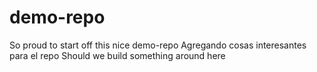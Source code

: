 # demo-repo

So proud to start off this nice demo-repo
Agregando cosas interesantes para el repo
Should we build something around here